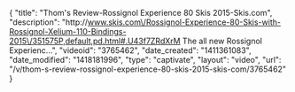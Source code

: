 {
    "title": "Thom's Review-Rossignol Experience 80 Skis 2015-Skis.com",
    "description": "http:\/\/www.skis.com\/Rossignol-Experience-80-Skis-with-Rossignol-Xelium-110-Bindings-2015\/351575P,default,pd.html#.U43f7ZRdXrM The all new Rossignol Experienc...",
    "videoid": "3765462",
    "date_created": "1411361083",
    "date_modified": "1418181996",
    "type": "captivate",
    "layout": "video",
    "url": "\/v\/thom-s-review-rossignol-experience-80-skis-2015-skis-com\/3765462"
}